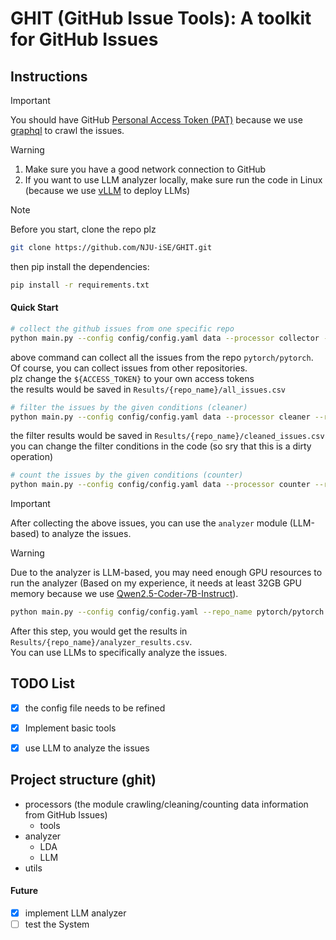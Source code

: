 # GHIT (GitHub Issue Tools): A toolkit for GitHub Issues

## Instructions
> [!IMPORTANT]
> 
> You should have GitHub [Personal Access Token (PAT)](https://docs.github.com/en/authentication/keeping-your-account-and-data-secure/managing-your-personal-access-tokens) because we use [graphql](https://docs.github.com/en/graphql) to crawl the issues.

> [!WARNING]
> 1. Make sure you have a good network connection to GitHub
> 2. If you want to use LLM analyzer locally, make sure run the code in Linux (because we use [vLLM](https://github.com/vllm-project/vllm) to deploy LLMs)

> [!Note] 
> Before you start, clone the repo plz
> ```bash
> git clone https://github.com/NJU-iSE/GHIT.git
> ```
> then pip install the dependencies:
> ```bash
> pip install -r requirements.txt
>```
#### Quick Start
```bash
# collect the github issues from one specific repo
python main.py --config config/config.yaml data --processor collector --access_tokens ${ACCESS_TOKEN} --repo_name pytorch/pytorch
```
above command can collect all the issues from the repo `pytorch/pytorch`.  
Of course, you can collect issues from other repositories.  
plz change the `${ACCESS_TOKEN}` to your own access tokens  
the results would be saved in `Results/{repo_name}/all_issues.csv`  
```bash
# filter the issues by the given conditions (cleaner)
python main.py --config config/config.yaml data --processor cleaner --repo_name pytorch/pytorch
```
the filter results would be saved in `Results/{repo_name}/cleaned_issues.csv`  
you can change the filter conditions in the code (so sry that this is a dirty operation)

```bash
# count the issues by the given conditions (counter)
python main.py --config config/config.yaml data --processor counter --repo_name pytorch/pytorch
```

> [!IMPORTANT]
> 
> After collecting the above issues, you can use the `analyzer` module (LLM-based) to analyze the issues.

> [!WARNING]
> 
> Due to the analyzer is LLM-based, you may need enough GPU resources to run the analyzer
> (Based on my experience, it needs at least 32GB GPU memory because we use [Qwen2.5-Coder-7B-Instruct](https://huggingface.co/Qwen/Qwen2.5-Coder-7B-Instruct)).

```bash
python main.py --config config/config.yaml --repo_name pytorch/pytorch analyze
```

After this step, you would get the results in `Results/{repo_name}/analyzer_results.csv`.  
You can use LLMs to specifically analyze the issues.

## TODO List
- [x] the config file needs to be refined
- [x] Implement basic tools
- [x] use LLM to analyze the issues


## Project structure (ghit)
* processors (the module crawling/cleaning/counting data information from GitHub Issues)
  * tools
* analyzer
  * LDA
  * LLM
* utils


#### Future
- [x] implement LLM analyzer
- [ ] test the System